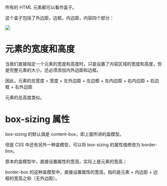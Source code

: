 所有的 HTML 元素都可以看作盒子。

这个盒子包括了外边距，边框，内边距，内容四个部分：

![](https://www.w3school.com.cn/i/css/boxmodel.gif)

# 元素的宽度和高度

当我们直接指定一个元素的宽度和高度时，只是设置了内容区域的宽度和高度，但是完整元素的大小，还必须添加内外边距和边框。

因此，元素的总宽度 = 宽度 + 左外边距 + 左边框 + 左内边距 + 右内边距 + 右边框 + 右外边距

元素的总高度类似。

# box-sizing 属性

box-sizing 的默认值是 content-box，即上面所讲的盒模型。

但是 CSS 中还有另外一种盒模型，可以将 box-sizing 的属性值修改为 border-box。

原本的盒模型中，直接设置属性的宽高，实际上是元素的宽高；

border-box 的这种盒模型中，直接设置属性的宽高，指的是元素 + 内边距 + 边框的宽高之和（无外边距）。
